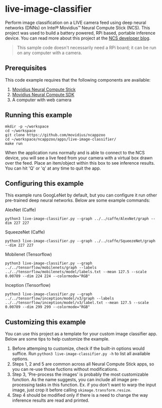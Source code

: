 # live-image-classifier

Perform image classification on a LIVE camera feed using deep neural networks (DNNs) on Intel® Movidius™ Neural Compute Stick (NCS). This project was used to build a battery powered, RPi based, portable inference device. You can read more about this project at the <a href="https://movidius.github.io/blog/battery-powered-dl-engine/">NCS developer blog</a>.

> This sample code doesn't necessarily need a RPi board; it can be run on any computer with a camera.

## Prerequisites

This code example requires that the following components are available:
1. <a href="https://developer.movidius.com/buy" target="_blank">Movidius Neural Compute Stick</a>
2. <a href="https://developer.movidius.com/start" target="_blank">Movidius Neural Compute SDK</a>
3. A computer with web camera

## Running this example

~~~
mkdir -p ~/workspace
cd ~/workspace
git clone https://github.com/movidius/ncappzoo
cd ~/workspace/ncappzoo/apps/live-image-classifier/
make run
~~~

When the application runs normally and is able to connect to the NCS device, you will see a live feed from your camera with a virtual box drawn over the feed. Place an item/object within this box to see inference results. You can hit 'Q' or 'q' at any time to quit the app.
 
## Configuring this example

This example runs GoogLeNet by default, but you can configure it run other pre-trained deep neural networks. Below are some example commands:

AlexNet (Caffe)
~~~
python3 live-image-classifier.py --graph ../../caffe/AlexNet/graph --dim 227 227
~~~

SqueezeNet (Caffe)
~~~
python3 live-image-classifier.py --graph ../../caffe/SqueezeNet/graph --dim 227 227
~~~

Mobilenet (Tensorflow)
~~~
python3 live-image-classifier.py --graph ../../tensorflow/mobilenets/graph --labels ../../tensorflow/mobilenets/model/labels.txt --mean 127.5 --scale 0.00789 --dim 224 224 --colormode="RGB"
~~~

Inception (Tensorflow)
~~~
python3 live-image-classifier.py --graph ../../tensorflow/inception/model/v3/graph --labels ../../tensorflow/inception/model/v3/label.txt --mean 127.5 --scale 0.00789 --dim 299 299 --colormode="RGB"
~~~

## Customizing this example

You can use this project as a template for your custom image classifier app. Below are some tips to help customize the example.

1. Before attemping to customize, check if the built-in options would suffice. Run `python3 live-image-classifier.py -h` to list all available options.
2. Steps 1, 2 and 5 are common across all Neural Compute Stick apps, so you can re-use those fuctions without modifications.
3. Step 3, 'Pre-process the images' is probably the most customizable function. As the name suggests, you can include all image pre-processing tasks in this function. Ex. if you don't want to warp the input image, just crop it before calling `skimage.transform.resize`.
4. Step 4 should be modified only if there is a need to change the way inference results are read and printed.

